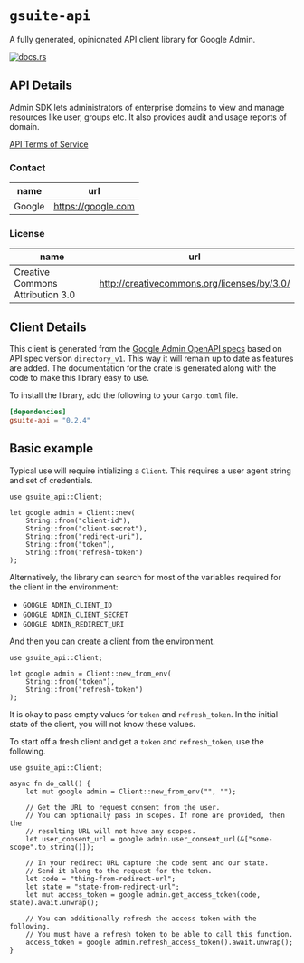 # `gsuite-api`

A fully generated, opinionated API client library for Google Admin.

[![docs.rs](https://docs.rs/gsuite-api/badge.svg)](https://docs.rs/gsuite-api)

## API Details

Admin SDK lets administrators of enterprise domains to view and manage resources like user, groups etc. It also provides audit and usage reports of domain.

[API Terms of Service](https://developers.google.com/terms/)

### Contact


| name | url |
|----|----|
| Google | <https://google.com> |

### License


| name | url |
|----|----|
| Creative Commons Attribution 3.0 | <http://creativecommons.org/licenses/by/3.0/> |


## Client Details

This client is generated from the [Google Admin OpenAPI
specs](https://admin.googleapis.com/iscovery/rest?version=directory_v1) based on API spec version `directory_v1`. This way it will remain
up to date as features are added. The documentation for the crate is generated
along with the code to make this library easy to use.


To install the library, add the following to your `Cargo.toml` file.

```toml
[dependencies]
gsuite-api = "0.2.4"
```

## Basic example

Typical use will require intializing a `Client`. This requires
a user agent string and set of credentials.

```
use gsuite_api::Client;

let google admin = Client::new(
    String::from("client-id"),
    String::from("client-secret"),
    String::from("redirect-uri"),
    String::from("token"),
    String::from("refresh-token")
);
```

Alternatively, the library can search for most of the variables required for
the client in the environment:

- `GOOGLE ADMIN_CLIENT_ID`
- `GOOGLE ADMIN_CLIENT_SECRET`
- `GOOGLE ADMIN_REDIRECT_URI`

And then you can create a client from the environment.

```
use gsuite_api::Client;

let google admin = Client::new_from_env(
    String::from("token"),
    String::from("refresh-token")
);
```

It is okay to pass empty values for `token` and `refresh_token`. In
the initial state of the client, you will not know these values.

To start off a fresh client and get a `token` and `refresh_token`, use the following.

```
use gsuite_api::Client;

async fn do_call() {
    let mut google admin = Client::new_from_env("", "");

    // Get the URL to request consent from the user.
    // You can optionally pass in scopes. If none are provided, then the
    // resulting URL will not have any scopes.
    let user_consent_url = google admin.user_consent_url(&["some-scope".to_string()]);

    // In your redirect URL capture the code sent and our state.
    // Send it along to the request for the token.
    let code = "thing-from-redirect-url";
    let state = "state-from-redirect-url";
    let mut access_token = google admin.get_access_token(code, state).await.unwrap();

    // You can additionally refresh the access token with the following.
    // You must have a refresh token to be able to call this function.
    access_token = google admin.refresh_access_token().await.unwrap();
}
```
